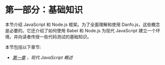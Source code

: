 

# 第一部分：基础知识

本节介绍 JavaScript 和 Node.js 框架。为了全面理解和使用 Danfo.js，这些概念是必要的。它还介绍了如何使用 Babel 和 Node.js 为现代 JavaScript 建立一个环境，并向读者传授一些代码测试的基础知识。

本节包括以下章节:

*   [*第一章*](B17076_01_ePub_RK.xhtml#_idTextAnchor014) *，现代 JavaScript 概述*